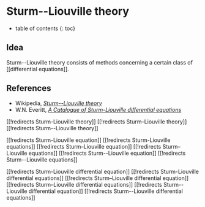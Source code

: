 
# Sturm--Liouville theory
* table of contents
{: toc}

## Idea

Sturm--Liouville theory consists of methods concerning a certain class of [[differential equations]].


## References

* Wikipedia, _[Sturm--Liouville theory](https://en.wikipedia.org/wiki/Sturm–Liouville_theory)_
* W.N. Everitt, _[A Catalogue of Sturm-Liouville differential equations](http://www.math.niu.edu/SL2/papers/birk0.pdf)_


[[!redirects Sturm-Liouville theory]]
[[!redirects Sturm–Liouville theory]]
[[!redirects Sturm--Liouville theory]]

[[!redirects Sturm-Liouville equation]]
[[!redirects Sturm-Liouville equations]]
[[!redirects Sturm–Liouville equation]]
[[!redirects Sturm–Liouville equations]]
[[!redirects Sturm--Liouville equation]]
[[!redirects Sturm--Liouville equations]]

[[!redirects Sturm-Liouville differential equation]]
[[!redirects Sturm-Liouville differential equations]]
[[!redirects Sturm–Liouville differential equation]]
[[!redirects Sturm–Liouville differential equations]]
[[!redirects Sturm--Liouville differential equation]]
[[!redirects Sturm--Liouville differential equations]]
